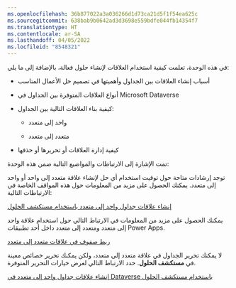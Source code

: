 ```yaml
---
ms.openlocfilehash: 36b877022a3a036266d1d73ca21d5f1f54ea625c
ms.sourcegitcommit: 638bab9b0642ad3d3698e559bdfe044fb14354f7
ms.translationtype: HT
ms.contentlocale: ar-SA
ms.lasthandoff: 04/05/2022
ms.locfileid: "8548321"
---
```

في هذه الوحدة، تعلمت كيفية استخدام العلاقات لإنشاء حلول فعالة، بالإضافة إلى ما يلي:

-   أسباب إنشاء العلاقات بين الجداول وأهميتها في تصميم حل الأعمال المناسب

-   أنواع العلاقات المتوفرة بين الجداول في Microsoft Dataverse

-   كيفية بناء العلاقات التالية بين الجداول:

    -   واحد إلى متعدد

    -   متعدد إلى متعدد

-   كيفية إدارة العلاقات أو تحريرها أو حذفها

تمت الإشارة إلى الارتباطات والمواضيع التالية ضمن هذه الوحدة:

توجد إرشادات متاحة حول توقيت استخدام أي حل لإنشاء علاقة متعدد إلى واحد أو واحد إلى متعدد. يمكنك الحصول على مزيد من المعلومات حول هذه المواقف الخاصة في الارتباطات التالية:

[إنشاء علاقات جداول واحد إلى متعدد باستخدام مستكشف الحلول](/power-apps/maker/common-data-service/create-edit-1n-relationships-solution-explorer)

 يمكنك الحصول على مزيد من المعلومات في الارتباط التالي حول استخدام علاقة واحد إلى متعدد ومتعدد إلى متعدد داخل أحد تطبيقات Power Apps.

[ربط صفوف في علاقات متعدد إلى متعدد](https://powerapps.microsoft.com/blog/relate-records-in-many-to-many-relationships/)

لا يمكنك تحرير الجداول في علاقة متعدد إلى متعدد، ولكن يمكنك تحرير خصائص معينة في **مستكشف الحلول**. حدد الارتباط التالي لعرض خيارات التحرير المتوفرة.

[إنشاء علاقات جداول واحد إلى متعدد في Dataverse باستخدام مستكشف الحلول](/power-apps/maker/common-data-service/create-edit-nn-relationships-solution-explorer) 
